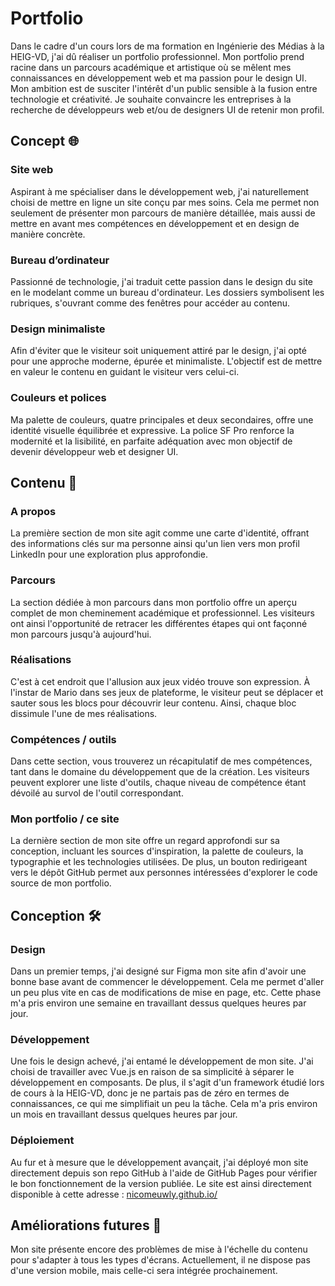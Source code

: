 # Portfolio

Dans le cadre d'un cours lors de ma formation en Ingénierie des Médias à la HEIG-VD, j'ai dû réaliser un portfolio professionnel. Mon portfolio prend racine dans un parcours académique et artistique où se mêlent mes connaissances en développement web et ma passion pour le design UI. Mon ambition est de susciter l'intérêt d'un public sensible à la fusion entre technologie et créativité. Je souhaite convaincre les entreprises à la recherche de développeurs web et/ou de designers UI de retenir mon profil.

## Concept 🌐

### Site web
Aspirant à me spécialiser dans le développement web, j'ai naturellement choisi de mettre en ligne un site conçu par mes soins. Cela me permet non seulement de présenter mon parcours de manière détaillée, mais aussi de mettre en avant mes compétences en développement et en design de manière concrète.

### Bureau d’ordinateur
Passionné de technologie, j'ai traduit cette passion dans le design du site en le modelant comme un bureau d'ordinateur. Les dossiers symbolisent les rubriques, s'ouvrant comme des fenêtres pour accéder au contenu. 

### Design minimaliste
Afin d'éviter que le visiteur soit uniquement attiré par le design, j'ai opté pour une approche moderne, épurée et minimaliste. L'objectif est de mettre en valeur le contenu en guidant le visiteur vers celui-ci. 

### Couleurs et polices
Ma palette de couleurs, quatre principales et deux secondaires, offre une identité visuelle équilibrée et expressive. La police SF Pro renforce la modernité et la lisibilité, en parfaite adéquation avec mon objectif de devenir développeur web et designer UI.

## Contenu 📂

### A propos
La première section de mon site agit comme une carte d'identité, offrant des informations clés sur ma personne ainsi qu'un lien vers mon profil LinkedIn pour une exploration plus approfondie.

### Parcours
La section dédiée à mon parcours dans mon portfolio offre un aperçu complet de mon cheminement académique et professionnel. Les visiteurs ont ainsi l'opportunité de retracer les différentes étapes qui ont façonné mon parcours jusqu'à aujourd'hui.

### Réalisations
C'est à cet endroit que l'allusion aux jeux vidéo trouve son expression. À l'instar de Mario dans ses jeux de plateforme, le visiteur peut se déplacer et sauter sous les blocs pour découvrir leur contenu. Ainsi, chaque bloc dissimule l'une de mes réalisations.

### Compétences / outils
Dans cette section, vous trouverez un récapitulatif de mes compétences, tant dans le domaine du développement que de la création. Les visiteurs peuvent explorer une liste d'outils, chaque niveau de compétence étant dévoilé au survol de l'outil correspondant.

### Mon portfolio / ce site
La dernière section de mon site offre un regard approfondi sur sa conception, incluant les sources d'inspiration, la palette de couleurs, la typographie et les technologies utilisées. De plus, un bouton redirigeant vers le dépôt GitHub permet aux personnes intéressées d'explorer le code source de mon portfolio.

## Conception 🛠️

### Design
Dans un premier temps, j'ai designé sur Figma mon site afin d'avoir une bonne base avant de commencer le développement. Cela me permet d'aller un peu plus vite en cas de modifications de mise en page, etc. Cette phase m'a pris environ une semaine en travaillant dessus quelques heures par jour.

### Développement
Une fois le design achevé, j'ai entamé le développement de mon site. J'ai choisi de travailler avec Vue.js en raison de sa simplicité à séparer le développement en composants. De plus, il s'agit d'un framework étudié lors de cours à la HEIG-VD, donc je ne partais pas de zéro en termes de connaissances, ce qui me simplifiait un peu la tâche. Cela m'a pris environ un mois en travaillant dessus quelques heures par jour.

### Déploiement
Au fur et à mesure que le développement avançait, j'ai déployé mon site directement depuis son repo GitHub à l'aide de GitHub Pages pour vérifier le bon fonctionnement de la version publiée. Le site est ainsi directement disponible à cette adresse : [nicomeuwly.github.io/](https://nicomeuwly.github.io/)

## Améliorations futures 🚀

Mon site présente encore des problèmes de mise à l'échelle du contenu pour s'adapter à tous les types d'écrans. Actuellement, il ne dispose pas d'une version mobile, mais celle-ci sera intégrée prochainement.
